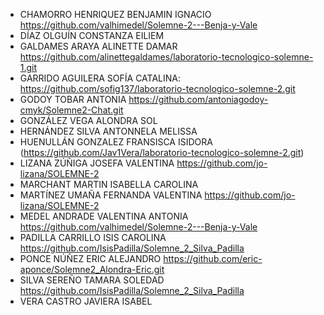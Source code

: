 * CHAMORRO HENRIQUEZ BENJAMIN IGNACIO https://github.com/valhimedel/Solemne-2---Benja-y-Vale
* DÍAZ OLGUÍN CONSTANZA EILIEM
* GALDAMES ARAYA ALINETTE DAMAR https://github.com/alinettegaldames/laboratorio-tecnologico-solemne-1.git
* GARRIDO AGUILERA SOFÍA CATALINA: https://github.com/sofig137/laboratorio-tecnologico-solemne-2.git
* GODOY TOBAR ANTONIA https://github.com/antoniagodoy-cmyk/Solemne2-Chat.git
* GONZÁLEZ VEGA ALONDRA SOL
* HERNÁNDEZ SILVA ANTONNELA MELISSA
* HUENULLÁN GONZALEZ FRANSISCA ISIDORA (https://github.com/Jav1Vera/laboratorio-tecnologico-solemne-2.git)
* LIZANA ZÚÑIGA JOSEFA VALENTINA https://github.com/jo-lizana/SOLEMNE-2
* MARCHANT MARTIN ISABELLA CAROLINA
* MARTÍNEZ UMAÑA FERNANDA VALENTINA https://github.com/jo-lizana/SOLEMNE-2
* MEDEL ANDRADE VALENTINA ANTONIA https://github.com/valhimedel/Solemne-2---Benja-y-Vale
* PADILLA CARRILLO ISIS CAROLINA https://github.com/IsisPadilla/Solemne_2_Silva_Padilla
* PONCE NÚÑEZ ERIC ALEJANDRO https://github.com/eric-aponce/Solemne2_Alondra-Eric.git
* SILVA SEREÑO TAMARA SOLEDAD https://github.com/IsisPadilla/Solemne_2_Silva_Padilla
* VERA CASTRO JAVIERA ISABEL
